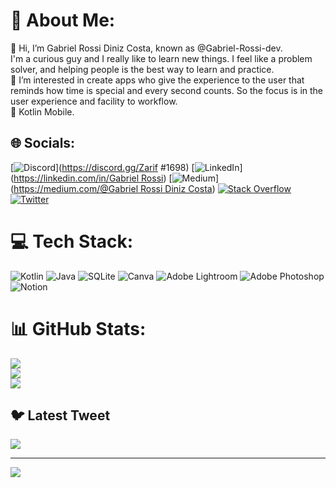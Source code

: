 # 💫 About Me:
👋 Hi, I’m Gabriel Rossi Diniz Costa, known as @Gabriel-Rossi-dev.<br>I'm a curious guy and I really like to learn new things. I feel like a problem solver, and helping people is the best way to learn and practice. <br>👀 I’m interested in create apps who give the experience to the user that reminds how time is special and every second counts. So the focus is in the user experience and facility to workflow.<br> 🌱 Kotlin Mobile.<br>


## 🌐 Socials:
[![Discord](https://img.shields.io/badge/Discord-%237289DA.svg?logo=discord&logoColor=white)](https://discord.gg/Zarif #1698) [![LinkedIn](https://img.shields.io/badge/LinkedIn-%230077B5.svg?logo=linkedin&logoColor=white)]([https://linkedin.com/in/Gabriel Rossi](https://www.linkedin.com/in/gabriel-rossi-3a4b75211/)) [![Medium](https://img.shields.io/badge/Medium-12100E?logo=medium&logoColor=white)]([https://medium.com/@Gabriel Rossi Diniz Costa](https://medium.com/@costagabrielrd)) [![Stack Overflow](https://img.shields.io/badge/-Stackoverflow-FE7A16?logo=stack-overflow&logoColor=white)](https://pt.stackoverflow.com/users/318022/gabriel-rossi) [![Twitter](https://img.shields.io/badge/Twitter-%231DA1F2.svg?logo=Twitter&logoColor=white)](https://twitter.com/@Rossi_Diniz) 

# 💻 Tech Stack:
![Kotlin](https://img.shields.io/badge/kotlin-%230095D5.svg?style=for-the-badge&logo=kotlin&logoColor=white) ![Java](https://img.shields.io/badge/java-%23ED8B00.svg?style=for-the-badge&logo=java&logoColor=white) ![SQLite](https://img.shields.io/badge/sqlite-%2307405e.svg?style=for-the-badge&logo=sqlite&logoColor=white) ![Canva](https://img.shields.io/badge/Canva-%2300C4CC.svg?style=for-the-badge&logo=Canva&logoColor=white) ![Adobe Lightroom](https://img.shields.io/badge/Adobe%20Lightroom-31A8FF.svg?style=for-the-badge&logo=Adobe%20Lightroom&logoColor=white) ![Adobe Photoshop](https://img.shields.io/badge/adobephotoshop-%2331A8FF.svg?style=for-the-badge&logo=adobephotoshop&logoColor=white) ![Notion](https://img.shields.io/badge/Notion-%23000000.svg?style=for-the-badge&logo=notion&logoColor=white)
# 📊 GitHub Stats:
![](https://github-readme-stats.vercel.app/api?username=Gabriel-Rossi-dev&theme=dark&hide_border=false&include_all_commits=true&count_private=true)<br/>
![](https://github-readme-streak-stats.herokuapp.com/?user=Gabriel-Rossi-dev&theme=dark&hide_border=false)<br/>
![](https://github-readme-stats.vercel.app/api/top-langs/?username=Gabriel-Rossi-dev&theme=dark&hide_border=false&include_all_commits=true&count_private=true&layout=compact)

## 🐦 Latest Tweet
[![](https://gtce.itsvg.in/api?username=@Rossi_Diniz)](https://github.com/VishwaGauravIn/github-twitter-card-embed)

---
[![](https://visitcount.itsvg.in/api?id=Gabriel-Rossi-dev&icon=0&color=0)](https://visitcount.itsvg.in)

<!-- Proudly created with GPRM ( https://gprm.itsvg.in ) -->
